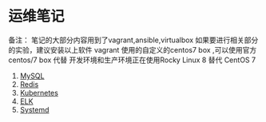 运维笔记
========

备注：
笔记的大部分内容用到了vagrant,ansible,virtualbox
如果要进行相关部分的实验，建议安装以上软件
vagrant 使用的自定义的centos7 box ,可以使用官方 centos/7 box 代替
开发环境和生产环境正在使用Rocky Linux 8 替代 CentOS 7

1. [MySQL](mysql/README.md)
1. [Redis](redis/README.md)
1. [Kubernetes](kubernetes/README.md)
1. [ELK](elastic-stack/README.md)
1. [Systemd](systemd/systemd.md)
